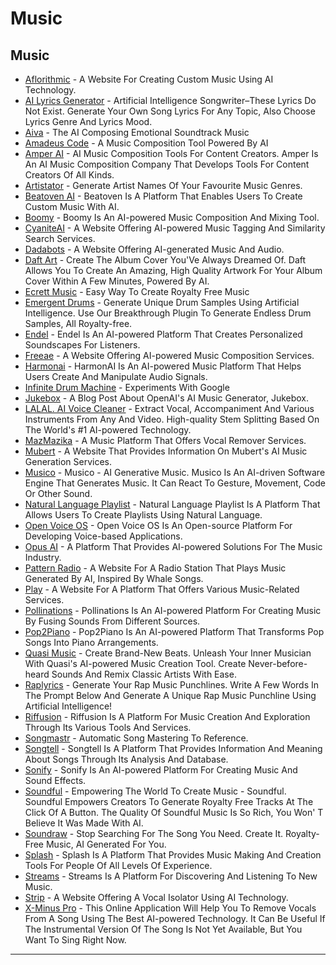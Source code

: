 # Music

## Music

* [Aflorithmic](https://www.aflorithmic.ai/) - A Website For Creating Custom Music Using AI Technology.
* [AI Lyrics Generator](http://theselyricsdonotexist.com) - Artificial Intelligence Songwriter–These Lyrics Do Not Exist. Generate Your Own Song Lyrics For Any Topic, Also Choose Lyrics Genre And Lyrics Mood.
* [Aiva](http://aiva.ai) - The AI Composing Emotional Soundtrack Music
* [Amadeus Code](http://amadeuscode.com) - A Music Composition Tool Powered By AI
* [Amper AI](http://www.ampermusic.com) - AI Music Composition Tools For Content Creators. Amper Is An AI Music Composition Company That Develops Tools For Content Creators Of All Kinds.
* [Artistator](http://artistator.com) - Generate Artist Names Of Your Favourite Music Genres.
* [Beatoven AI](https://www.beatoven.ai/) - Beatoven Is A Platform That Enables Users To Create Custom Music With AI.
* [Boomy](https://boomy.com/) - Boomy Is An AI-powered Music Composition And Mixing Tool.
* [CyaniteAI](https://cyanite.ai/) - A Website Offering AI-powered Music Tagging And Similarity Search Services.
* [Dadabots](https://dadabots.com/) - A Website Offering AI-generated Music And Audio.
* [Daft Art](http://www.daftart.ai) - Create The Album Cover You'Ve Always Dreamed Of. Daft Allows You To Create An Amazing, High Quality Artwork For Your Album Cover Within A Few Minutes, Powered By AI.
* [Ecrett Music](http://ecrettmusic.com) - Easy Way To Create Royalty Free Music
* [Emergent Drums](http://audialab.com) - Generate Unique Drum Samples Using Artificial Intelligence. Use Our Breakthrough Plugin To Generate Endless Drum Samples, All Royalty-free.
* [Endel](https://endel.io/) - Endel Is An AI-powered Platform That Creates Personalized Soundscapes For Listeners.
* [Freeae](https://www.lalal.ai/) - A Website Offering AI-powered Music Composition Services.
* [Harmonai](https://www.harmonai.org/) - HarmonAI Is An AI-powered Music Platform That Helps Users Create And Manipulate Audio Signals.
* [Infinite Drum Machine](http://experiments.withgoogle.com) - Experiments With Google
* [Jukebox](https://openai.com/blog/jukebox) - A Blog Post About OpenAI's AI Music Generator, Jukebox.
* [LALAL. AI Voice Cleaner](http://www.lalal.ai/) - Extract Vocal, Accompaniment And Various Instruments From Any And Video. High-quality Stem Splitting Based On The World's #1 AI-powered Technology.
* [MazMazika](https://mazmazika.com/vocalremover) - A Music Platform That Offers Vocal Remover Services.
* [Mubert](https://mubert.com/render/pricing?via=pharmapsychotic) - A Website That Provides Information On Mubert's AI Music Generation Services.
* [Musico](http://www.musi-co.com) - Musico - AI Generative Music. Musico Is An AI-driven Software Engine That Generates Music. It Can React To Gesture, Movement, Code Or Other Sound.
* [Natural Language Playlist](https://www.naturallanguageplaylist.com/) - Natural Language Playlist Is A Platform That Allows Users To Create Playlists Using Natural Language.
* [Open Voice OS](https://openvoiceos.com/) - Open Voice OS Is An Open-source Platform For Developing Voice-based Applications.
* [Opus AI](http://opus.ai) - A Platform That Provides AI-powered Solutions For The Music Industry.
* [Pattern Radio](https://patternradio.withgoogle.com/) - A Website For A Radio Station That Plays Music Generated By AI, Inspired By Whale Songs.
* [Play](https://play.ht/) - A Website For A Platform That Offers Various Music-Related Services.
* [Pollinations](https://pollinations.ai/) - Pollinations Is An AI-powered Platform For Creating Music By Fusing Sounds From Different Sources.
* [Pop2Piano](https://sweetcocoa.github.io/pop2piano\_samples) - Pop2Piano Is An AI-powered Platform That Transforms Pop Songs Into Piano Arrangements.
* [Quasi Music](https://quasi.market/radio/) - Create Brand-New Beats. Unleash Your Inner Musician With Quasi's AI-powered Music Creation Tool. Create Never-before-heard Sounds And Remix Classic Artists With Ease.
* [Raplyrics](http://raplyrics.eu) - Generate Your Rap Music Punchlines. Write A Few Words In The Prompt Below And Generate A Unique Rap Music Punchline Using Artificial Intelligence!
* [Riffusion](https://www.riffusion.com/) - Riffusion Is A Platform For Music Creation And Exploration Through Its Various Tools And Services.
* [Songmastr](http://www.songmastr.com) - Automatic Song Mastering To Reference.
* [Songtell](https://www.songtell.com/) - Songtell Is A Platform That Provides Information And Meaning About Songs Through Its Analysis And Database.
* [Sonify](https://www.sonify.io/) - Sonify Is An AI-powered Platform For Creating Music And Sound Effects.
* [Soundful](http://soundful.com) - Empowering The World To Create Music - Soundful. Soundful Empowers Creators To Generate Royalty Free Tracks At The Click Of A Button. The Quality Of Soundful Music Is So Rich, You Won' T Believe It Was Made With AI.
* [Soundraw](http://soundraw.io) - Stop Searching For The Song You Need. Create It. Royalty-Free Music, AI Generated For You.
* [Splash](https://www.splashmusic.com/) - Splash Is A Platform That Provides Music Making And Creation Tools For People Of All Levels Of Experience.
* [Streams](https://musi-co.com/listen/streams) - Streams Is A Platform For Discovering And Listening To New Music.
* [Strip](https://www.strip.co.uk/) - A Website Offering A Vocal Isolator Using AI Technology.
* [X-Minus Pro](https://x-minus.pro/ai) - This Online Application Will Help You To Remove Vocals From A Song Using The Best AI-powered Technology. It Can Be Useful If The Instrumental Version Of The Song Is Not Yet Available, But You Want To Sing Right Now.

***
